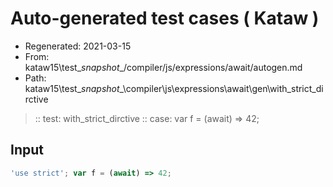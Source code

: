 # Auto-generated test cases ( Kataw )
- Regenerated: 2021-03-15
- From: kataw15\test\__snapshot__/compiler/js/expressions/await/autogen.md
- Path: kataw15\test\__snapshot__\compiler\js\expressions\await\gen\with_strict_dirctive
> :: test: with_strict_dirctive
> :: case: var f = (await) => 42;
## Input

`````js
'use strict'; var f = (await) => 42;
`````
